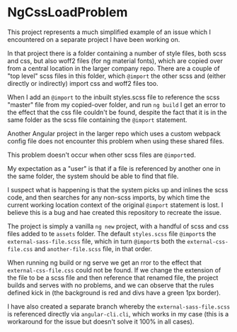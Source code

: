 # NgCssLoadProblem

This project represents a much simplified example of an issue which I encountered on a separate project I have been working on.

In that project there is a folder containing a number of style files, both scss and css, but also woff2 files (for ng material fonts), which are copied over from a central location in the larger company repo. There are a couple of "top level" scss files in this folder, which `@import` the other scss and (either directly or indirectly) import css and woff2 files too.

When I add an `@import` to the inbuilt styles.scss file to reference the scss "master" file from my copied-over folder, and run `ng build` I get an error to the effect that the css file couldn't be found, despite the fact that it is in the same folder as the scss file containing the `@import` statement.

Another Angular project in the larger repo which uses a custom webpack config file does not encounter this problem when using these shared files.

This problem doesn't occur when other scss files are `@import`ed. 

My expectation as a "user" is that if a file is referenced by another one in the same folder, the system should be able to find that file.

I suspect what is happening is that the system picks up and inlines the scss code, and then searches for any non-scss imports, by which time the current working location context of the original `@import` statement is lost. I believe this is a bug and hae created this repository to recreate the issue.

The project is simply a vanilla `ng new` project, with a handful of scss and css files added to te `assets` folder. The default `styles.scss` file `@import`s the `external-sass-file.scss` file, which in turn `@import`s both the `external-css-file.css` and `another-file.scss` file, in that order.

When running ng build or ng serve we get an rror to the effect that `external-css-file.css` could not be found. If we change the extension of the file to be a scss file and then reference that renamed file, the project builds and serves with no problems, and we can observe that the rules defined kick in (the background is red and divs have a green 1px border).

I have also created a separate branch whereby the `external-sass-file.scss` is referenced directly via `angular-cli.cli`, which works in my case (this is a workaround for the issue but doesn't solve it 100% in all cases).